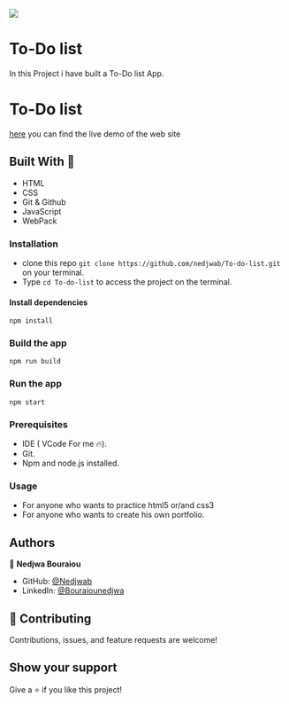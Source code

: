  ![](https://img.shields.io/badge/Microverse-blueviolet) 

# To-Do list 

In this Project i have built a To-Do list App.


# To-Do list 
[here](https://nedjwab.github.io/To-do-list/dist/index.html) you can find the live demo of the web site


## Built With 🔨

- HTML
- CSS
- Git & Github
- JavaScript
- WebPack

### Installation 
- clone this repo  `git clone https://github.com/nedjwab/To-do-list.git` on your terminal.
- Type `cd To-do-list` to access the project on the terminal.

#### Install dependencies
```
npm install
```
### Build the app
```
npm run build
```
### Run the app

```
npm start
```

### Prerequisites

- IDE (  VCode For me 🔥).
- Git.
- Npm and node.js installed.


### Usage

- For anyone who wants to practice html5 or/and css3
- For anyone who wants to create his own portfolio.

## Authors

👤 **Nedjwa Bouraiou**
 
- GitHub: [@Nedjwab](https://github.com/nedjwab)
- LinkedIn: [@Bouraiounedjwa](https://www.linkedin.com/feed/)


## 🤝 Contributing

Contributions, issues, and feature requests are welcome!

## Show your support

Give a ⭐️ if you like this project!


 
